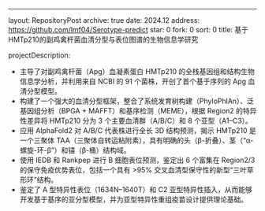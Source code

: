 ---
layout: RepositoryPost
archive: true
date: 2024.12
address: https://github.com/lmf04/Serotype-predict
star: 0
fork: 0
sort: 0
title: 基于HMTp210的副鸡禽杆菌血清分型与表位图谱的生物信息学研究


projectDescription:
- 主导了对副鸡禽杆菌（Apg）血凝素蛋白 HMTp210 的全栈基因组和结构生物信息学分析，并利用来自 NCBI 的 91 个菌株，开创了首个基于序列的 Apg 血清分型模型。
- 构建了一个强大的血清分型框架，整合了系统发育树构建（PhyloPhlAn）、泛基因组分析（BPGA + MAFFT）和基序检测（MEME），根据 Region2 的特异性差异将 HMTp210 分为 3 个主要血清群（A/B/C）和 8 个亚型（A1–C3）。
- 应用 AlphaFold2 对 A/B/C 代表株进行全长 3D 结构预测，揭示 HMTp210 是一个三聚体 TAA（三聚体自转运粘附素），具有明确的头（β-折叠）、茎（“α-螺旋-环-β”）和锚（β-桶）结构域。
- 使用 IEDB 和 Rankpep 进行 B 细胞表位预测，鉴定出 6 个富集在 Region2/3 的保守免疫优势表位，包括一个具有 >95% 交叉血清型保守性的新型“三叶草形环”结构。
- 鉴定了 A 型特异性表位（1634N–1640T）和 C2 亚型特异性插入，从而能够开发基于基序的亚分型模型，并为亚型特异性重组疫苗设计提供理论基础。
